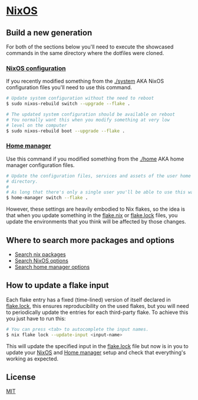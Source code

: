 # [NixOS](https://nixos.org/)

## Build a new generation

For both of the sections below you'll need to execute the showcased commands in the
same directory where the dotfiles were cloned.

### [NixOS configuration](https://github.com/NixOS/nixpkgs/tree/master/nixos/modules)

If you recently modified something from the [./system](./system) AKA NixOS configuration files
you'll need to use this command.

```sh
# Update system configuration without the need to reboot
$ sudo nixos-rebuild switch --upgrade --flake .

# The updated system configuration should be available on reboot
# You normally want this when you modify something at very low
# level on the computer
$ sudo nixos-rebuild boot --upgrade --flake .
```

### [Home manager](https://github.com/nix-community/home-manager/tree/master/modules)

Use this command if you modified something from the [./home](./home/) AKA home manager
configuration files.

```sh
# Update the configuration files, services and assets of the user home
# directory.
#
# As long that there's only a single user you'll be able to use this way.
$ home-manager switch --flake .
```

However, these settings are heavily embodied to Nix flakes, so the idea is that
when you update something in the [flake.nix](./flake.nix) or [flake.lock](./flake.lock)
files, you update the environments that you think will be affected by those changes.

## Where to search more packages and options

- [Search nix packages](https://search.nixos.org/packages)
- [Search NixOS options](https://search.nixos.org/options)
- [Search home manager options](https://mipmip.github.io/home-manager-option-search)


## How to update a flake input

Each flake entry has a fixed (time-lined) version of itself declared in [flake.lock](./flake.lock),
this ensures reproducibility on the used flakes, but you will need to periodically update the
entries for each third-party flake. To achieve this you just have to run this:

```sh
# You can press <tab> to autocomplete the input names.
$ nix flake lock --update-input <input-name>
```

This will update the specified input in the [flake.lock](./flake.lock) file but now
is in you to update your [NixOS](./system) and [Home manager](./home) setup and
check that everything's working as expected.

## License

[MIT](./.github/LICENSE)